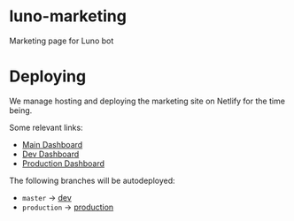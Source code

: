 # luno-marketing
Marketing page for Luno bot

# Deploying

We manage hosting and deploying the marketing site on Netlify for the time being.

Some relevant links:
- [Main Dashboard](https://app.netlify.com/sites)
- [Dev Dashboard](https://app.netlify.com/sites/9ac8d53efacb9d2db47188faf5814a5a)
- [Production Dashboard](https://app.netlify.com/sites/9ac8d53efacb9d2db47188faf5814a5a)

The following branches will be autodeployed:
- `master` -> [dev](https://www.dev.lunohq.com)
- `production` -> [production](https://www.lunohq.com)
